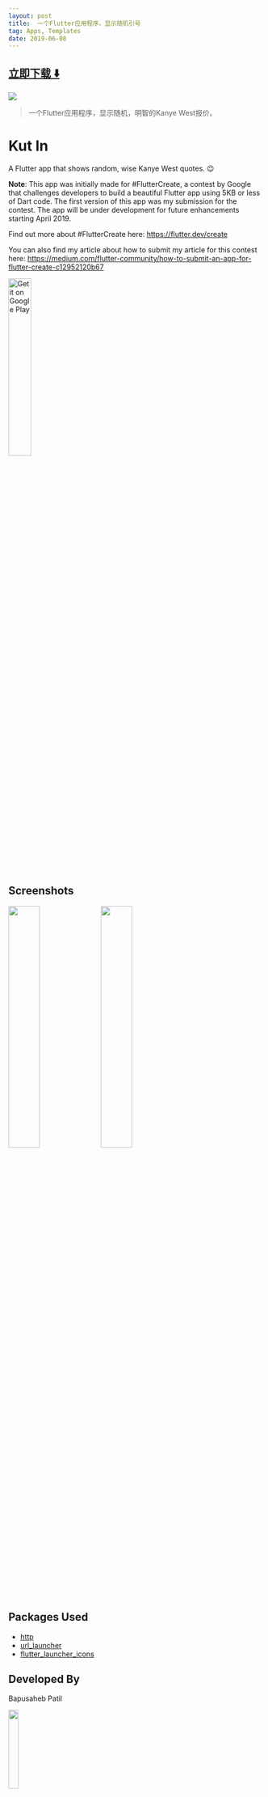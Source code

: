 ```yaml
---
layout: post
title:  一个Flutter应用程序，显示随机引号
tag: Apps, Templates
date: 2019-06-08
---
```


 


## [立即下载 ️⬇️ ](https://codeload.github.com/bapspatil/kut_in/zip/master) 
<p-5> 

 
![](https://flutterawesome.com/content/images/2019/03/kut_in.jpg)
 
>
> 一个Flutter应用程序，显示随机，明智的Kanye West报价。
>

 

# Kut In

A Flutter app that shows random, wise Kanye West quotes. 😉

**Note**: This app was initially made for #FlutterCreate, a contest by Google that challenges developers to build a beautiful Flutter app using 5KB or less of Dart code. The first version of this app was my submission for the contest. The app will be under development for future enhancements starting April 2019.

Find out more about #FlutterCreate here: https://flutter.dev/create

You can also find my article about how to submit my article for this contest here: https://medium.com/flutter-community/how-to-submit-an-app-for-flutter-create-c12952120b67

<a href='https://play.google.com/store/apps/details?id=com.bapspatil.kutin&pcampaignid=MKT-Other-global-all-co-prtnr-py-PartBadge-Mar2515-1'><img alt='Get it on Google Play' src='https://play.google.com/intl/en_us/badges/images/generic/en_badge_web_generic.png' width="30%" height="30%"/></a>

## Screenshots

<img src="https://lh3.googleusercontent.com/-rs3Lt9pufUB0imPTm8g3NqTJITatVRTY36ZwKDXnhtYvHK0Ree8IU-lKib9TYxm2gI=w1440-h789-rw" width="35%"/>&ensp;<img src="https://lh3.googleusercontent.com/wdW0kIWaKHkVNktWxV3OfxP4R56VhPdnJoP-1O7yEI3p8fTk95zTmR5AdzBHTBXIfR3b=w1440-h789-rw" width="35%"/>

## Packages Used

* [http](https://pub.dartlang.org/packages/http)
* [url_launcher](https://pub.dartlang.org/packages/url_launcher)
* [flutter_launcher_icons](https://pub.dartlang.org/packages/flutter_launcher_icons)

## Developed By

Bapusaheb Patil

<img src="https://github.com/bapspatil.png" width="20%"/>

https://bapspatil.com

## License

    Copyright 2018 Bapusaheb Patil

    Licensed under the Apache License, Version 2.0 (the "License");
    you may not use this file except in compliance with the License.
    You may obtain a copy of the License at

        http://www.apache.org/licenses/LICENSE-2.0

    Unless required by applicable law or agreed to in writing, software
    distributed under the License is distributed on an "AS IS" BASIS,
    WITHOUT WARRANTIES OR CONDITIONS OF ANY KIND, either express or implied.
    See the License for the specific language governing permissions and
    limitations under the License.

## Github主页 👉[bapspatil/kut_in](http://github.com/bapspatil/kut_in)
